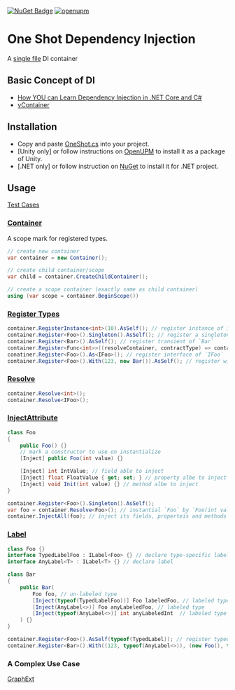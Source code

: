 [![NuGet Badge](https://buildstats.info/nuget/OneShot)](https://www.nuget.org/packages/OneShot/)
[![openupm](https://img.shields.io/npm/v/com.quabug.one-shot-injection?label=openupm&registry_uri=https://package.openupm.com)](https://openupm.com/packages/com.quabug.one-shot-injection/)

# One Shot Dependency Injection
A [single file](Packages/com.quabug.one-shot-injection/OneShot.cs) DI container

## Basic Concept of DI
- [How YOU can Learn Dependency Injection in .NET Core and C#](https://softchris.github.io/pages/dotnet-di.html)
- [vContainer](https://vcontainer.hadashikick.jp/about/what-is-di)

## Installation
- Copy and paste [OneShot.cs](Packages/com.quabug.one-shot-injection/OneShot.cs) into your project.
- [Unity only] or follow instructions on [OpenUPM](https://openupm.com/packages/com.quabug.one-shot-injection) to install it as a package of Unity.
- [.NET only] or follow instruction on [NuGet](https://www.nuget.org/packages/OneShot/) to install it for .NET project.

## Usage
[Test Cases](Test/TestOneShot.cs)

### [Container](Packages/com.quabug.one-shot-injection/OneShot.cs#L32)
A scope mark for registered types.

``` c#
// create new container
var container = new Container();

// create child container/scope
var child = container.CreateChildContainer();

// create a scope container (exactly same as child container)
using (var scope = container.BeginScope())
```

### [Register Types](Packages/com.quabug.one-shot-injection/OneShot.cs#L233)
``` c#
container.RegisterInstance<int>(10).AsSelf(); // register instance of int
container.Register<Foo>().Singleton().AsSelf(); // register a singleton of `Foo`
container.Register<Bar>().AsSelf(); // register transient of `Bar`
container.Register<Func<int>>((resolveContainer, contractType) => container.Resolve<Foo>().GetIntValue).AsSelf(); // register `Func<int>`
conatiner.Register<Foo>().As<IFoo>(); // register interface of `IFoo`
container.Register<Foo>().With(123, new Bar()).AsSelf(); // register with certain instances
```

### [Resolve](Packages/com.quabug.one-shot-injection/OneShot.cs#L182)
``` c#
container.Resolve<int>();
container.Resolve<IFoo>();
```

### [InjectAttribute](Packages/com.quabug.one-shot-injection/OneShot.cs#L39)
``` c#
class Foo
{
    public Foo() {}
    // mark a constructor to use on instantialize
    [Inject] public Foo(int value) {}

    [Inject] int IntValue; // field able to inject
    [Inject] float FloatValue { get; set; } // property albe to inject
    [Inject] void Init(int value) {} // method albe to inject
}

container.Register<Foo>().Singleton().AsSelf();
var foo = container.Resolve<Foo>(); // instantial `Foo` by `Foo(int value)`
container.InjectAll(foo); // inject its fields, properteis and methods
```

### [Label](Packages/com.quabug.one-shot-injection/OneShot.cs#L45)
``` c#
class Foo {}
interface TypedLabelFoo : ILabel<Foo> {} // declare type-specific label, will throw on labeling other type
interface AnyLabel<T> : ILabel<T> {} // declare label

class Bar
{
    public Bar(
        Foo foo, // un-labeled type
        [Inject(typeof(TypedLabelFoo))] Foo labeledFoo, // labeled type with type-specific label
        [Inject(AnyLabel<>)] Foo anyLabeledFoo, // labeled type
        [Inject(typeof(AnyLabel<>)] int anyLabeledInt  // labeled type
    ) {}
}

container.Register<Foo>().AsSelf(typeof(TypedLabel)); // register typed label foo
container.Register<Bar>().With((123, typeof(AnyLabel<>)), (new Foo(), typeof(AnyLabel<>))).AsSelf(); // register additional-labeled instances
```

### A Complex Use Case
[GraphExt](https://github.com/quabug/GraphExt/tree/main/Packages/com.quabug.graph-ext/DI)

